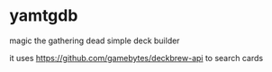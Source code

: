# yamtgdb
magic the gathering dead simple deck builder

it uses https://github.com/gamebytes/deckbrew-api to search cards
